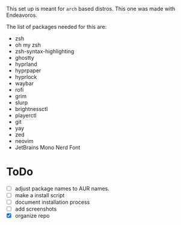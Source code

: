 This set up is meant for `arch` based distros. This one was made with Endeavoros.

The list of packages needed for this are:

- zsh
- oh my zsh
- zsh-syntax-highlighting
- ghostty
- hyprland
- hyprpaper
- hyprlock
- waybar
- rofi
- grim
- slurp
- brightnessctl
- playerctl
- git
- yay
- zed
- neovim
- JetBrains Mono Nerd Font

# ToDo
- [ ] adjust package names to AUR names. 
- [ ] make a install script
- [ ] document installation process
- [ ] add screenshots
- [x] organize repo
